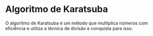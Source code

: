 # Algoritmo de Karatsuba
O algoritmo de Karatsuba é um método que multiplica números com eficiência e utiliza a técnica de divisão e conquista para isso.
